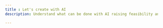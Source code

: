 ```yaml
---
title : Let's create with AI
description: Understand what can be done with AI raising feasibility and ethics issues

---
```

